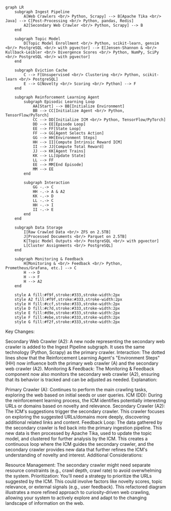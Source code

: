 ```mermaid
graph LR
    subgraph Ingest Pipeline
        A[Web Crawlers <br/> Python, Scrapy] --> B[Apache Tika <br/> Java] --> C[Post-Processing <br/> Python, pandas, Redis]
        A2[Secondary Web Crawler <br/> Python, Scrapy] --> B
    end

    subgraph Topic Model
        D[Topic Model Enrollment <br/> Python, scikit-learn, gensim <br/> PostgreSQL <br/> with pgvector] --> E[Jensen-Shannon & <br/> Kullback-Leibler <br/> Divergence Scores <br/> Python, NumPy, SciPy <br/> PostgreSQL <br/> with pgvector]
    end

    subgraph Eviction Cache
        C --> F[Unsupervised <br/> Clustering <br/> Python, scikit-learn <br/> PostgreSQL]
        E --> G[Novelty <br/> Scoring <br/> Python] --> F
    end

    subgraph Reinforcement Learning Agent
        subgraph Episodic Learning Loop
            AA[Start] --> BB[Initialize Environment]
            BB --> CC[Initialize Agent <br/> Python, TensorFlow/PyTorch]
            CC --> DD[Initialize ICM <br/> Python, TensorFlow/PyTorch]
            DD --> EE[Episode Loop]
            EE --> FF[State Loop]
            FF --> GG[Agent Selects Action]
            GG --> HH[Environment Steps]
            HH --> II[Compute Intrinsic Reward ICM]
            II --> JJ[Compute Total Reward]
            JJ --> KK[Agent Trains]
            KK --> LL[Update State]
            LL --> FF
            EE --> MM[End Episode]
            MM --> EE
        end

        subgraph Interaction
            GG -.-> C
            HH -.-> A & A2
            KK -.-> D
            LL -.-> C
            HH -.-> I
            II -.-> E
        end
    end

    subgraph Data Storage
        I[Raw Crawled Data <br/> ZFS on 2.5TB]
        J[Processed Documents <br/> Parquet on 2.5TB]
        K[Topic Model Outputs <br/> PostgreSQL <br/> with pgvector]
        L[Cluster Assignments <br/> PostgreSQL]
    end

    subgraph Monitoring & Feedback
        H[Monitoring & <br/> Feedback <br/> Python, Prometheus/Grafana, etc.] --> C
        H --> D
        H --> F
        H --> A2
    end

    style A fill:#f9f,stroke:#333,stroke-width:2px
    style A2 fill:#f9f,stroke:#333,stroke-width:2px
    style H fill:#ccf,stroke:#333,stroke-width:2px
    style D fill:#c7d,stroke:#333,stroke-width:2px
    style E fill:#d9e,stroke:#333,stroke-width:2px
    style F fill:#ebe,stroke:#333,stroke-width:2px
    style G fill:#f2f,stroke:#333,stroke-width:2px
```

Key Changes:

Secondary Web Crawler (A2): A new node representing the secondary web crawler is added to the Ingest Pipeline subgraph. It uses the same technology (Python, Scrapy) as the primary crawler.
Interaction: The dotted lines show that the Reinforcement Learning Agent's "Environment Steps" (HH) now influence both the primary web crawler (A) and the secondary web crawler (A2).
Monitoring & Feedback: The Monitoring & Feedback component now also monitors the secondary web crawler (A2), ensuring that its behavior is tracked and can be adjusted as needed.
Explanation:

Primary Crawler (A): Continues to perform the main crawling tasks, exploring the web based on initial seeds or user queries.
ICM (DD): During the reinforcement learning process, the ICM identifies potentially interesting URLs or domains based on novelty and relevance.
Secondary Crawler (A2): The ICM's suggestions trigger the secondary crawler. This crawler focuses on exploring the suggested URLs/domains more deeply, discovering additional related links and content.
Feedback Loop: The data gathered by the secondary crawler is fed back into the primary ingestion pipeline. This new data is then processed by Apache Tika, used to update the topic model, and clustered for further analysis by the ICM. This creates a continuous loop where the ICM guides the secondary crawler, and the secondary crawler provides new data that further refines the ICM's understanding of novelty and interest.
Additional Considerations:

Resource Management: The secondary crawler might need separate resource constraints (e.g., crawl depth, crawl rate) to avoid overwhelming the system.
Prioritization: You'll need a strategy to prioritize the URLs suggested by the ICM. This could involve factors like novelty scores, topic relevance, or external signals (e.g., user feedback).
This refactored diagram illustrates a more refined approach to curiosity-driven web crawling, allowing your system to actively explore and adapt to the changing landscape of information on the web.
